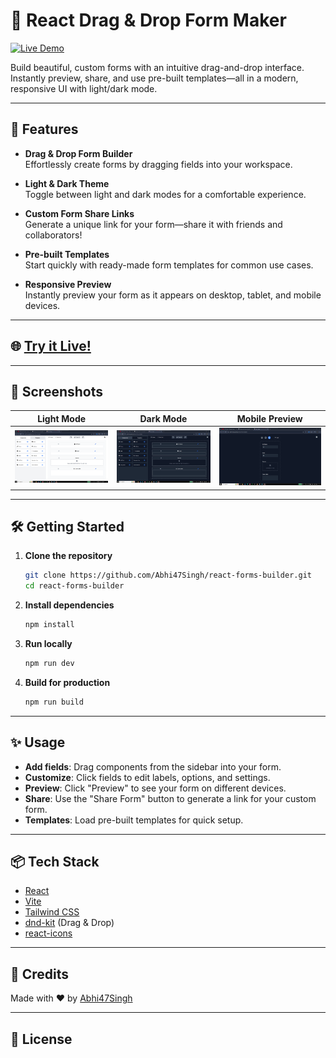 # 📝 React Drag & Drop Form Maker

[![Live Demo](https://img.shields.io/badge/Live%20Demo-Visit%20Site-blue?logo=githubpages)](https://Abhi47Singh.github.io/react-forms-builder)

Build beautiful, custom forms with an intuitive drag-and-drop interface. Instantly preview, share, and use pre-built templates—all in a modern, responsive UI with light/dark mode.

---

## 🚀 Features

- **Drag & Drop Form Builder**  
  Effortlessly create forms by dragging fields into your workspace.

- **Light & Dark Theme**  
  Toggle between light and dark modes for a comfortable experience.

- **Custom Form Share Links**  
  Generate a unique link for your form—share it with friends and collaborators!

- **Pre-built Templates**  
  Start quickly with ready-made form templates for common use cases.

- **Responsive Preview**  
  Instantly preview your form as it appears on desktop, tablet, and mobile devices.

---

## 🌐 [Try it Live!](https://Abhi47Singh.github.io/react-forms-builder)

---

## 📸 Screenshots

| Light Mode | Dark Mode | Mobile Preview |
|:----------:|:---------:|:--------------:|
| ![Light](https://github.com/Abhi47Singh/react-forms-builder/blob/main/public/lightTheme.png) | ![Dark](https://github.com/Abhi47Singh/react-forms-builder/blob/main/public/darkTheme.png) | ![Mobile](https://github.com/Abhi47Singh/react-forms-builder/blob/main/public/MobileView.png) |

---

## 🛠️ Getting Started

1. **Clone the repository**
   ```sh
   git clone https://github.com/Abhi47Singh/react-forms-builder.git
   cd react-forms-builder
   ```

2. **Install dependencies**
   ```sh
   npm install
   ```

3. **Run locally**
   ```sh
   npm run dev
   ```

4. **Build for production**
   ```sh
   npm run build
   ```

---

## ✨ Usage

- **Add fields**: Drag components from the sidebar into your form.
- **Customize**: Click fields to edit labels, options, and settings.
- **Preview**: Click "Preview" to see your form on different devices.
- **Share**: Use the "Share Form" button to generate a link for your custom form.
- **Templates**: Load pre-built templates for quick setup.

---

## 📦 Tech Stack

- [React](https://react.dev/)
- [Vite](https://vitejs.dev/)
- [Tailwind CSS](https://tailwindcss.com/)
- [dnd-kit](https://dndkit.com/) (Drag & Drop)
- [react-icons](https://react-icons.github.io/react-icons/)

---

## 🖤 Credits

Made with ❤️ by [Abhi47Singh](https://github.com/Abhi47Singh)

---

## 📄 License

